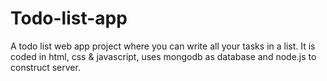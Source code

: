 # Todo-list-app
A todo list web app project where you can write all your tasks in a list. 
It is coded in html, css & javascript, uses mongodb as database and node.js to construct server.
